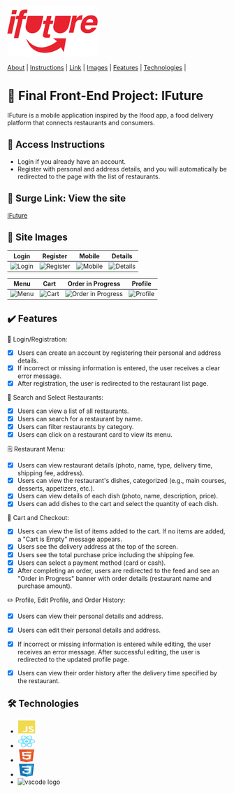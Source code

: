 
<p id= "voltar"><img src="https://raw.githubusercontent.com/deduardolima/labefood/main/logo-4food.svg"/></p>

<p>
<a href="#about">About</a> |
<a href="#instructions">Instructions</a> |
<a href="#link">Link</a> |
<a href="#images">Images</a> |
<a href="#features">Features</a> |
<a href="#technologies">Technologies</a> |
</p>

<h1 id="about">🍴 Final Front-End Project: IFuture</h1>

<p>IFuture is a mobile application inspired by the Ifood app, a food delivery platform that connects restaurants and consumers.</p>

<h2 id="instructions">🚨 Access Instructions</h2>

- Login if you already have an account.
- Register with personal and address details, and you will automatically be redirected to the page with the list of restaurants.

<h2 id="link">🔗 Surge Link: View the site</h2>

<a href="https://4foodapp-labefood.surge.sh/">IFuture</a>

<h2 id="images">📱 Site Images</h2>

| Login | Register | Mobile | Details|
|-------|----------|--------|--------|
| <img src="https://user-images.githubusercontent.com/98969787/187050994-459f4af2-48cb-41f2-a784-99554011cdcd.png" alt="Login" width="300"> | <img src="https://user-images.githubusercontent.com/98969787/187050998-742344e9-fe8e-463d-b0c5-5ea238a506f8.png" alt="Register" width="300"> | <img src="https://user-images.githubusercontent.com/98969787/187050995-4694b98a-d2fb-4b95-b99f-735999700ce7.png" alt="Mobile" width="300"> | <img src="https://user-images.githubusercontent.com/98969787/187050993-e3890d06-730f-4519-9aae-7126c62d1786.png" alt="Details" width="300"> |

| Menu | Cart | Order in Progress | Profile |
|------|------|-------------------|---------|
| <img src="https://user-images.githubusercontent.com/98969787/187050999-450d3957-981c-4184-aec8-ee1e4f74675d.png" alt="Menu" width="300"> | <img src="https://user-images.githubusercontent.com/98969787/187051000-a365a11f-e08f-4a36-955d-ed90496f47b6.png" alt="Cart" width="300"> | <img src="https://user-images.githubusercontent.com/98969787/187050996-bd633c06-2259-4ef1-9d5d-c8c0afd7dda7.png" alt="Order in Progress" width="300"> | <img src="https://user-images.githubusercontent.com/98969787/187050997-de935295-9e67-4937-a882-c88156ddf94e.png" alt="Profile" width="300"> |



<h2 id="features">✔️ Features</h2>

👤 Login/Registration:
- [x] Users can create an account by registering their personal and address details.
- [x] If incorrect or missing information is entered, the user receives a clear error message.
- [x] After registration, the user is redirected to the restaurant list page.

🔎  Search and Select Restaurants:
- [x] Users can view a list of all restaurants.
- [x] Users can search for a restaurant by name.
- [x] Users can filter restaurants by category.
- [x] Users can click on a restaurant card to view its menu.
 
🗒️ Restaurant Menu:
- [x] Users can view restaurant details (photo, name, type, delivery time, shipping fee, address).
- [x] Users can view the restaurant's dishes, categorized (e.g., main courses, desserts, appetizers, etc.).
- [x] Users can view details of each dish (photo, name, description, price).
- [x] Users can add dishes to the cart and select the quantity of each dish.

🛒 Cart and Checkout: 
- [x] Users can view the list of items added to the cart. If no items are added, a "Cart is Empty" message appears.
- [x] Users see the delivery address at the top of the screen.
- [x] Users see the total purchase price including the shipping fee.
- [x] Users can select a payment method (card or cash).
- [x] After completing an order, users are redirected to the feed and see an "Order in Progress" banner with order details (restaurant name and purchase amount).

✏️ Profile, Edit Profile, and Order History:
- [x] Users can view their personal details and address.
- [x] Users can edit their personal details and address.
- [x] If incorrect or missing information is entered while editing, the user receives an error message. After successful editing, the user is redirected to the updated profile page.
-  [x] Users can view their order history after the delivery time specified by the restaurant.


 
<h2 id="technologies">🛠 Technologies</h2>

- <img alt="Diego_Js" height="30" width="40" src="https://raw.githubusercontent.com/devicons/devicon/master/icons/javascript/javascript-plain.svg"> 

- <img alt="React" height="30" width="40" src="https://raw.githubusercontent.com/devicons/devicon/master/icons/react/react-original.svg">

- <img alt="HTML" height="30" width="40" src="https://raw.githubusercontent.com/devicons/devicon/master/icons/html5/html5-original.svg">

-  <img  alt="Diego-CSS" height="30" width="40" src="https://raw.githubusercontent.com/devicons/devicon/master/icons/css3/css3-original.svg">

- <img  height="30" width="40" src="https://cdn.jsdelivr.net/gh/devicons/devicon/icons/materialui/materialui-original.svg" alt="vscode logo"  />

